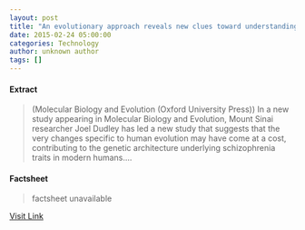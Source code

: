 ```yaml
---
layout: post
title: "An evolutionary approach reveals new clues toward understanding the roots of schizophrenia"
date: 2015-02-24 05:00:00
categories: Technology
author: unknown author
tags: []
---
```



#### Extract
>(Molecular Biology and Evolution (Oxford University Press)) In a new study appearing in Molecular Biology and Evolution, Mount Sinai researcher Joel Dudley has led a new study that suggests that the very changes specific to human evolution may have come at a cost, contributing to the genetic architecture underlying schizophrenia traits in modern humans....

#### Factsheet
>factsheet unavailable

[Visit Link](http://www.eurekalert.org/pub_releases/2015-02/mbae-aea022015.php)


